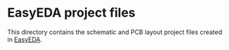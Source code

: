 # EasyEDA project files
This directory contains the schematic and PCB layout project files created in [EasyEDA](https://easyeda.com/).